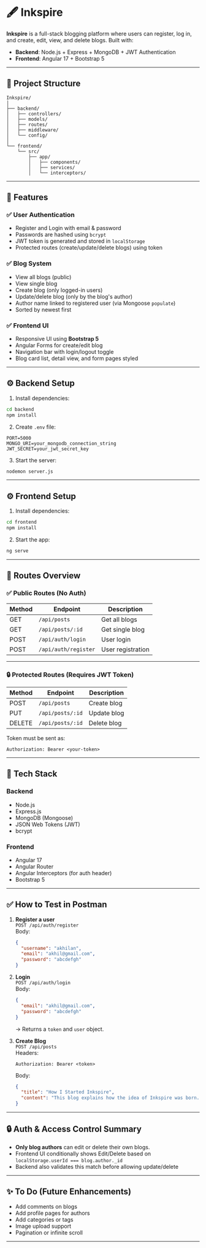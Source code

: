 # 🖋️ Inkspire

**Inkspire** is a full-stack blogging platform where users can register, log in, and create, edit, view, and delete blogs. Built with:

- **Backend**: Node.js + Express + MongoDB + JWT Authentication  
- **Frontend**: Angular 17 + Bootstrap 5

---

## 📂 Project Structure

```
Inkspire/
│
├── backend/
│   ├── controllers/
│   ├── models/
│   ├── routes/
│   ├── middleware/
│   └── config/
│
└── frontend/
    └── src/
        ├── app/
        │   ├── components/
        │   ├── services/
        │   └── interceptors/
```

---

## 🚀 Features

### ✅ User Authentication
- Register and Login with email & password
- Passwords are hashed using `bcrypt`
- JWT token is generated and stored in `localStorage`
- Protected routes (create/update/delete blogs) using token

### ✅ Blog System
- View all blogs (public)
- View single blog
- Create blog (only logged-in users)
- Update/delete blog (only by the blog's author)
- Author name linked to registered user (via Mongoose `populate`)
- Sorted by newest first

### ✅ Frontend UI
- Responsive UI using **Bootstrap 5**
- Angular Forms for create/edit blog
- Navigation bar with login/logout toggle
- Blog card list, detail view, and form pages styled

---

## ⚙️ Backend Setup

1. Install dependencies:

```bash
cd backend
npm install
```

2. Create `.env` file:

```env
PORT=5000
MONGO_URI=your_mongodb_connection_string
JWT_SECRET=your_jwt_secret_key
```

3. Start the server:

```bash
nodemon server.js
```

---

## ⚙️ Frontend Setup

1. Install dependencies:

```bash
cd frontend
npm install
```

2. Start the app:

```bash
ng serve
```

---

## 🔐 Routes Overview

### ✅ Public Routes (No Auth)
| Method | Endpoint          | Description        |
|--------|-------------------|--------------------|
| GET    | `/api/posts`      | Get all blogs      |
| GET    | `/api/posts/:id`  | Get single blog    |
| POST   | `/api/auth/login` | User login         |
| POST   | `/api/auth/register` | User registration |

---

### 🔒 Protected Routes (Requires JWT Token)
| Method | Endpoint         | Description         |
|--------|------------------|---------------------|
| POST   | `/api/posts`     | Create blog         |
| PUT    | `/api/posts/:id` | Update blog         |
| DELETE | `/api/posts/:id`| Delete blog         |

Token must be sent as:
```
Authorization: Bearer <your-token>
```

---

## 🧠 Tech Stack

### Backend
- Node.js
- Express.js
- MongoDB (Mongoose)
- JSON Web Tokens (JWT)
- bcrypt

### Frontend
- Angular 17
- Angular Router
- Angular Interceptors (for auth header)
- Bootstrap 5

---

## ✅ How to Test in Postman

1. **Register a user**  
   `POST /api/auth/register`  
   Body:
   ```json
   {
     "username": "akhilan",
     "email": "akhil@gmail.com",
     "password": "abcdefgh"
   }
   ```

2. **Login**  
   `POST /api/auth/login`  
   Body:
   ```json
   {
     "email": "akhil@gmail.com",
     "password": "abcdefgh"
   }
   ```  
   → Returns a `token` and `user` object.

3. **Create Blog**  
   `POST /api/posts`  
   Headers:
   ```
   Authorization: Bearer <token>
   ```
   Body:
   ```json
   {
     "title": "How I Started Inkspire",
     "content": "This blog explains how the idea of Inkspire was born..."
   }
   ```

---

## 🔒 Auth & Access Control Summary

- **Only blog authors** can edit or delete their own blogs.
- Frontend UI conditionally shows Edit/Delete based on `localStorage.userId === blog.author._id`
- Backend also validates this match before allowing update/delete

---

## ✨ To Do (Future Enhancements)

- Add comments on blogs
- Add profile pages for authors
- Add categories or tags
- Image upload support
- Pagination or infinite scroll

---
